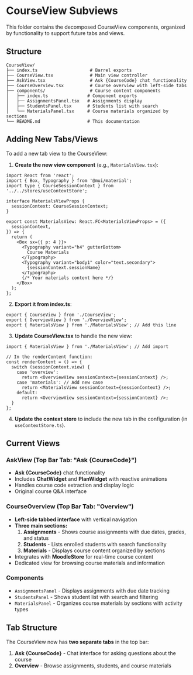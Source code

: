 # CourseView Subviews

This folder contains the decomposed CourseView components, organized by functionality to support future tabs and views.

## Structure

```
CourseView/
├── index.ts                    # Barrel exports
├── CourseView.tsx              # Main view controller
├── AskView.tsx                 # Ask {CourseCode} chat functionality
├── CourseOverview.tsx          # Course overview with left-side tabs
├── components/                 # Course content components
│   ├── index.ts               # Component exports
│   ├── AssignmentsPanel.tsx   # Assignments display
│   ├── StudentsPanel.tsx      # Students list with search
│   └── MaterialsPanel.tsx     # Course materials organized by sections
└── README.md                  # This documentation
```

## Adding New Tabs/Views

To add a new tab view to the CourseView:

1. **Create the new view component** (e.g., `MaterialsView.tsx`):
```tsx
import React from 'react';
import { Box, Typography } from '@mui/material';
import type { CourseSessionContext } from '../../stores/useContextStore';

interface MaterialsViewProps {
  sessionContext: CourseSessionContext;
}

export const MaterialsView: React.FC<MaterialsViewProps> = ({
  sessionContext,
}) => {
  return (
    <Box sx={{ p: 4 }}>
      <Typography variant="h4" gutterBottom>
        Course Materials
      </Typography>
      <Typography variant="body1" color="text.secondary">
        {sessionContext.sessionName}
      </Typography>
      {/* Your materials content here */}
    </Box>
  );
};
```

2. **Export it from index.ts**:
```tsx
export { CourseView } from './CourseView';
export { OverviewView } from './OverviewView';
export { MaterialsView } from './MaterialsView'; // Add this line
```

3. **Update CourseView.tsx** to handle the new view:
```tsx
import { MaterialsView } from './MaterialsView'; // Add import

// In the renderContent function:
const renderContent = () => {
  switch (sessionContext.view) {
    case 'overview':
      return <OverviewView sessionContext={sessionContext} />;
    case 'materials': // Add new case
      return <MaterialsView sessionContext={sessionContext} />;
    default:
      return <OverviewView sessionContext={sessionContext} />;
  }
};
```

4. **Update the context store** to include the new tab in the configuration (in `useContextStore.ts`).

## Current Views

### AskView (Top Bar Tab: "Ask {CourseCode}")
- **Ask {CourseCode}** chat functionality
- Includes **ChatWidget** and **PlanWidget** with reactive animations
- Handles course code extraction and display logic
- Original course Q&A interface

### CourseOverview (Top Bar Tab: "Overview")
- **Left-side tabbed interface** with vertical navigation
- **Three main sections:**
  1. **Assignments** - Shows course assignments with due dates, grades, and status
  2. **Students** - Lists enrolled students with search functionality
  3. **Materials** - Displays course content organized by sections
- Integrates with **MoodleStore** for real-time course content
- Dedicated view for browsing course materials and information

### Components
- `AssignmentsPanel` - Displays assignments with due date tracking
- `StudentsPanel` - Shows student list with search and filtering
- `MaterialsPanel` - Organizes course materials by sections with activity types

## Tab Structure

The CourseView now has **two separate tabs** in the top bar:
1. **Ask {CourseCode}** - Chat interface for asking questions about the course
2. **Overview** - Browse assignments, students, and course materials

